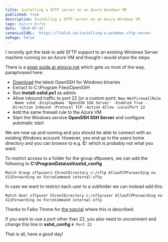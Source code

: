 ```yaml
---
title: Installing a SFTP server on an Azure Windows VM
published: true
description: Installing a SFTP server on an Azure Windows VM
tags: #azure #sftp
date: '2019-07-31'
canonicalURL: 'https://lfalck.se/installing-a-windows-sftp-server'
noPage: false
---
```

I recently got the task to add SFTP support to an existing Windows Server machine running on an Azure VM and thought i would share the steps.

There is a [great guide at winscp.net](https://winscp.net/eng/docs/guide_windows_openssh_server) which gets us most of the way, paraphrased here:

* [Download](https://github.com/PowerShell/Win32-OpenSSH/releases/latest/download/OpenSSH-Win64.zip) the latest OpenSSH for Windows binaries
* Extract to C:\Program Files\OpenSSH
* Run **install-sshd.ps1** as admin
* Allow inbound traffic to port 22 (or a custom port): 
 `New-NetFirewallRule -Name sshd -DisplayName 'OpenSSH SSH Server' -Enabled True -Direction Inbound -Protocol TCP -Action Allow -LocalPort 22`
* Add the same firewall rule to the Azure VM
*  Start the Windows service **OpenSSH SSH Server** and configure automatic start

We are now up and running and you should be able to connect with an existing Windows account. However, you end up in the users home directory and you can browse to e.g. **C:** which is probably not what you want.

To restrict access to a folder for the group sftpusers, we can add the following to **C:\ProgramData\ssh\sshd_config** 

`Match Group sftpusers
    ChrootDirectory c:/sftp
    AllowTCPForwarding no
    X11Forwarding no
    ForceCommand internal-sftp`

In case we want to restrict each user to a subfolder  we can instead add this:

`Match User sftpuser
    ChrootDirectory c:/sftp/user
    AllowTCPForwarding no
    X11Forwarding no
    ForceCommand internal-sftp`

Thanks to Falko Timme for [the tutorial](https://www.howtoforge.com/restricting-users-to-sftp-plus-setting-up-chrooted-ssh-sftp-debian-squeeze) where this is described.

If you want to use a port other than 22, you also need to uncomment and change this line in **sshd_config**
`# Port 22`

That is all, have a good day!